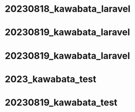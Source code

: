 # 20230818_kawabata_laravel
# 20230819_kawabata_laravel
# 20230819_kawabata_laravel
# 2023_kawabata_test
# 20230819_kawabata_test

